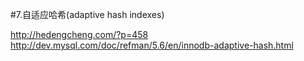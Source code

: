 #7.自适应哈希(adaptive hash indexes)




http://hedengcheng.com/?p=458
http://dev.mysql.com/doc/refman/5.6/en/innodb-adaptive-hash.html


